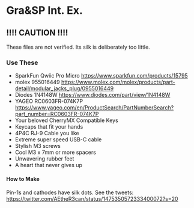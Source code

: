 # Gra&SP Int. Ex.

## !!!! CAUTION !!!!
These files are not verified.
Its silk is deliberately too little.

### Use These
- SparkFun Qwiic Pro Micro https://www.sparkfun.com/products/15795
- molex 955016449 https://www.molex.com/molex/products/part-detail/modular_jacks_plug/0955016449
- Diodes 1N4148W https://www.diodes.com/part/view/1N4148W
- YAGEO RC0603FR-074K7P https://www.yageo.com/en/ProductSearch/PartNumberSearch?part_number=RC0603FR-074K7P
- Your beloved CherryMX Compatible Keys
- Keycaps that fit your hands
- 4P4C RJ-9 Cable you like
- Extreme super speed USB-C cable
- Stylish M3 screws
- Cool M3 x 7mm or more spacers
- Unwavering rubber feet
- A heart that never gives up

#### How to Make
Pin-1s and cathodes have silk dots.
See the tweets: https://twitter.com/AEtheR3can/status/1475350572333400072?s=20
